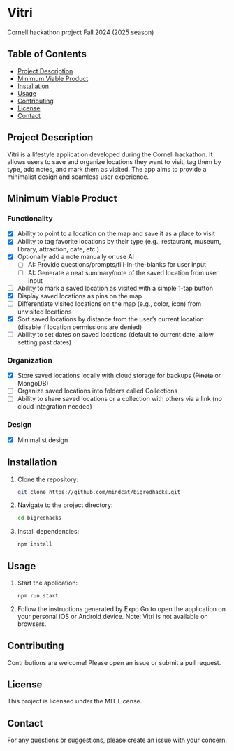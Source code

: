 # Vitri

Cornell hackathon project Fall 2024 (2025 season)

## Table of Contents

- [Project Description](#project-description)
- [Minimum Viable Product](#minimum-viable-product)
- [Installation](#installation)
- [Usage](#usage)
- [Contributing](#contributing)
- [License](#license)
- [Contact](#contact)

## Project Description

Vitri is a lifestyle application developed during the Cornell hackathon. It allows users to save and organize locations they want to visit, tag them by type, add notes, and mark them as visited. The app aims to provide a minimalist design and seamless user experience.

## Minimum Viable Product

### Functionality

- [x] Ability to point to a location on the map and save it as a place to visit
- [x] Ability to tag favorite locations by their type (e.g., restaurant, museum, library, attraction, cafe, etc.)
- [x] Optionally add a note manually or use AI
  - [ ] AI: Provide questions/prompts/fill-in-the-blanks for user input
  - [ ] AI: Generate a neat summary/note of the saved location from user input
- [ ] Ability to mark a saved location as visited with a simple 1-tap button
- [x] Display saved locations as pins on the map
- [ ] Differentiate visited locations on the map (e.g., color, icon) from unvisited locations
- [x] Sort saved locations by distance from the user’s current location (disable if location permissions are denied)
- [ ] Ability to set dates on saved locations (default to current date, allow setting past dates)

### Organization

- [x] Store saved locations locally with cloud storage for backups (~~Pinata~~ or MongoDB)
- [ ] Organize saved locations into folders called Collections
- [ ] Ability to share saved locations or a collection with others via a link (no cloud integration needed)

### Design

- [x] Minimalist design

## Installation

1. Clone the repository:
   ```bash
   git clone https://github.com/mindcat/bigredhacks.git
   ```
2. Navigate to the project directory:
   ```bash
   cd bigredhacks
   ```
3. Install dependencies:
   ```bash
   npm install
   ```

## Usage

1. Start the application:
   ```bash
   npm run start
   ```
2. Follow the instructions generated by Expo Go to open the application on your personal iOS or Android device. Note: Vitri is not available on browsers.

## Contributing

Contributions are welcome! Please open an issue or submit a pull request.

## License

This project is licensed under the MIT License.

## Contact

For any questions or suggestions, please create an issue with your concern.
